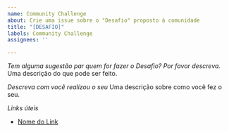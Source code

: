 ```yaml
---
name: Community Challenge
about: Crie uma issue sobre o "Desafio" proposto à comunidade
title: "[DESAFIO]"
labels: Community Challenge
assignees: ''

---
```


*Tem alguma sugestão par quem for fazer o Desafio? Por favor descreva.*
Uma descrição do que pode ser feito.

*Descreva com você realizou o seu*
Uma descrição sobre como você fez o seu.

*Links úteis*
- [Nome do Link](URL)
